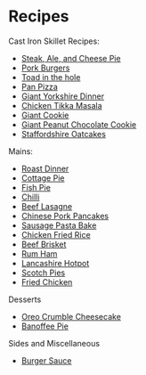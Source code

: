 # Recipes

Cast Iron Skillet Recipes:

- [Steak, Ale, and Cheese Pie](recipes/steak_ale_cheese_pie.md)
- [Pork Burgers](recipes/pork_burgers.md)
- [Toad in the hole](recipes/toad_in_the_hole.md)
- [Pan Pizza](recipes/pan_pizza.md)
- [Giant Yorkshire Dinner](recipes/giant_yorkshire_dinner.md)
- [Chicken Tikka Masala](recipes/chicken_tikka_masala.md)
- [Giant Cookie](recipes/giant_cookie.md)
- [Giant Peanut Chocolate Cookie](recipes/giant_peanut_chocolate_cookie.md)
- [Staffordshire Oatcakes](recipes/staffordshire_oatcakes.md)

Mains:

- [Roast Dinner](recipes/roast_dinner.md)
- [Cottage Pie](recipes/cottage_pie.md)
- [Fish Pie](recipes/fish_pie.md)
- [Chilli](recipes/chilli.md)
- [Beef Lasagne](recipes/beef_lasagne.md)
- [Chinese Pork Pancakes](recipes/chinese_pork_pancakes.md)
- [Sausage Pasta Bake](recipes/sausage_pasta_bake.md)
- [Chicken Fried Rice](recipes/chicken_fried_rice.md)
- [Beef Brisket](recipes/beef_brisket.md)
- [Rum Ham](recipes/rum_ham.md)
- [Lancashire Hotpot](recipes/lancashire_hotpot.md)
- [Scotch Pies](recipes/scotch_pies.md)
- [Fried Chicken](recipes/fried_chicken.md)

Desserts

- [Oreo Crumble Cheesecake](recipes/oreo_crumble_cheesecake.md)
- [Banoffee Pie](recipes/banoffee_pie.md)

Sides and Miscellaneous

- [Burger Sauce](recipes/burger_sauce.md)
